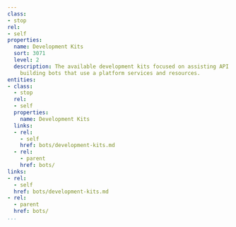 ```yaml
---
class:
- stop
rel:
- self
properties:
  name: Development Kits
  sort: 3071
  level: 2
  description: The available development kits focused on assisting API consumers in
    building bots that use a platform services and resources.
entities:
- class:
  - stop
  rel:
  - self
  properties:
    name: Development Kits
  links:
  - rel:
    - self
    href: bots/development-kits.md
  - rel:
    - parent
    href: bots/
links:
- rel:
  - self
  href: bots/development-kits.md
- rel:
  - parent
  href: bots/
...
```

